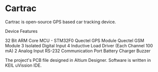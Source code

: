 # Cartrac
Cartrac is open-source GPS based car tracking device.

Device Features

32 Bit ARM Core MCU - STM32F0 
Quectel GPS Module 
Quectel GSM Module 
3 Isolated Digital Input 
4 Inductive Load Driver (Each Channel 100 mA) 
2 Analog Input 
RS-232 Communication Port 
Battery Charger 
Buzzer

The project's PCB file designed in Altium Designer. Software is written in KEIL uVission IDE.
